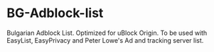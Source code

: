 # BG-Adblock-list
Bulgarian Adblock List. Optimized for uBlock Origin. To be used with EasyList, EasyPrivacy and Peter Lowe's Ad and tracking server list.
